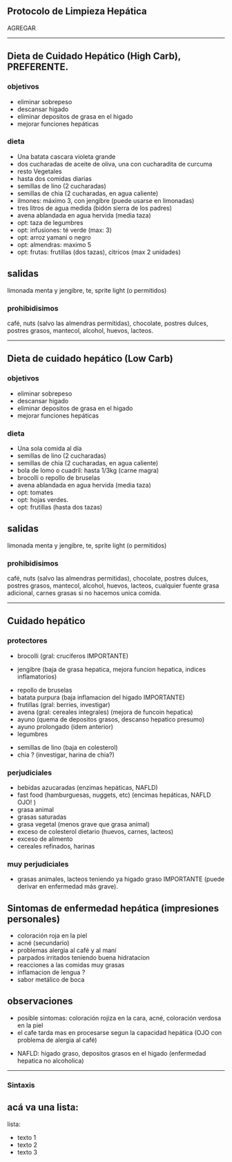 ## Protocolo de Limpieza Hepática
AGREGAR 

---

## Dieta de Cuidado Hepático (High Carb), PREFERENTE.

### objetivos
+ eliminar sobrepeso
+ descansar higado
+ eliminar depositos de grasa en el higado
+ mejorar funciones hepáticas

### dieta
+ Una batata cascara violeta grande
+ dos cucharadas de aceite de oliva, una con cucharadita de curcuma
+ resto Vegetales
+ hasta dos comidas diarias
+ semillas de lino (2 cucharadas)
+ semillas de chia (2 cucharadas, en agua caliente)
+ ilmones: máximo 3, con jengibre (puede usarse en limonadas)
+ tres litros de agua medida (bidón sierra de los padres)
+ avena ablandada en agua hervida (media taza)
+ opt: taza de legumbres
+ opt: infusiones: té verde (max: 3)
+ opt: arroz yamani o negro
+ opt: almendras: maximo 5
+ opt: frutas: frutillas (dos tazas), citricos (max 2 unidades)

## salidas 
limonada menta y jengibre, te, sprite light (o permitidos)

### prohibidisimos
café, nuts (salvo las almendras permitidas), chocolate, postres dulces, postres grasos, mantecol, alcohol, huevos, lacteos.

--- 
## Dieta de cuidado hepático (Low Carb)

### objetivos
+ eliminar sobrepeso
+ descansar higado
+ eliminar depositos de grasa en el higado
+ mejorar funciones hepáticas

### dieta
+ Una sola comida al día
+ semillas de lino (2 cucharadas)
+ semillas de chia (2 cucharadas, en agua caliente)
+ bola de lomo o cuadril: hasta 1/3kg (carne magra)
+ brocolli o repollo de bruselas
+ avena ablandada en agua hervida (media taza)
+ opt: tomates 
+ opt: hojas verdes.
+ opt: frutillas (hasta dos tazas)

## salidas
limonada menta y jengibre, te, sprite light (o permitidos)

### prohibidisimos
café, nuts (salvo las almendras permitidas), chocolate, postres dulces, postres grasos, mantecol, alcohol, huevos, lacteos, cualquier fuente grasa adicional, carnes grasas si no hacemos unica comida.

---


## Cuidado hepático

### protectores
+ brocolli (gral: cruciferos IMPORTANTE)
* jengibre (baja de grasa hepatica, mejora funcion hepatica, indices inflamatorios)
+ repollo de bruselas 
+ batata purpura (baja inflamacion del higado IMPORTANTE)
+ frutillas (gral: berries, investigar)
+ avena (gral: cereales integrales) (mejora de funcoin hepatica)
+ ayuno (quema de depositos grasos, descanso hepatico presumo)
+ ayuno prolongado (idem anterior)
+ legumbres
* semillas de lino (baja en colesterol)
* chia ? (investigar, harina de chia?)

###  perjudiciales
+ bebidas azucaradas (enzimas hepáticas, NAFLD)
+ fast food (hamburguesas, nuggets, etc) (encimas hepáticas, NAFLD OJO! )
+ grasa animal
+ grasas saturadas
+ grasa vegetal (menos grave que grasa animal)
+ exceso de colesterol dietario (huevos, carnes, lacteos)
+ exceso de alimento
+ cereales refinados, harinas

### muy perjudiciales
+ grasas animales, lacteos teniendo ya higado graso IMPORTANTE (puede derivar en enfermedad más grave).

## Sintomas de enfermedad hepática (impresiones personales)
+ coloración roja en la piel
+ acné (secundario)
+ problemas alergia al café y al maní
+ parpados irritados teniendo buena hidratacion
+ reacciones a las comidas muy grasas
+ inflamacion de lengua ? 
+ sabor metálico de boca

## observaciones
+ posible sintomas: coloración rojiza en la cara, acné, coloración verdosa en la piel 
+ el cafe tarda mas en procesarse segun la capacidad hepática (OJO con problema de alergia al café)
* NAFLD: higado graso, depositos grasos en el higado (enfermedad hepatica no alcoholica)

---

 ### Sintaxis

## acá va una lista:

lista:
+ texto 1
+ texto 2
+ texto 3

